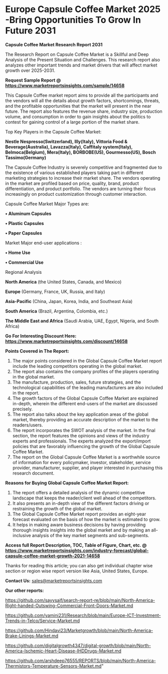 # Europe Capsule Coffee Market 2025 -Bring Opportunities To Grow In Future 2031

<strong>Capsule Coffee Market Research Report 2031</strong>

The Research Report on Capsule Coffee Market is a Skillful and Deep Analysis of the Present Situation and Challenges. This research report also analyzes other important trends and market drivers that will affect market growth over 2025-2031.

<strong>Request Sample Report @ <a href=https://www.marketreportsinsights.com/sample/14658>https://www.marketreportsinsights.com/sample/14658</a></strong>

This Capsule Coffee market report aims to provide all the participants and the vendors will all the details about growth factors, shortcomings, threats, and the profitable opportunities that the market will present in the near future. The report also features the revenue share, industry size, production volume, and consumption in order to gain insights about the politics to contest for gaining control of a large portion of the market share.

Top Key Players in the Capsule Coffee Market:

<strong>Nestle Nespresso(Switzerland), Illy(Italy), Vittoria Food & Beverage(Australia), Lavazza(Italy), Caffitaly system(Italy), Belmoca(Belgium), Mera(Italy), BORBOBE(US), Gourmesso(US), Bosch Tassimo(Germany)</strong>

The Capsule Coffee Industry is severely competitive and fragmented due to the existence of various established players taking part in different marketing strategies to increase their market share. The vendors operating in the market are profiled based on price, quality, brand, product differentiation, and product portfolio. The vendors are turning their focus increasingly on product customization through customer interaction.

Capsule Coffee Market Major Types are:

<strong>• Aluminum Capsules

• Plastic Capsules

• Paper Capsules</strong>

Market Major end-user applications :

<strong>• Home Use

• Commercial Use</strong>

Regional Analysis

</u><strong><b>North America</b></strong> (the United States, Canada, and Mexico)

<strong><b>Europe </b></strong>(Germany, France, UK, Russia, and Italy)

<strong><b>Asia-Pacific</b></strong> (China, Japan, Korea, India, and Southeast Asia)

<strong><b>South America</b></strong> (Brazil, Argentina, Colombia, etc.)

<strong><b>The Middle East and Africa</b></strong> (Saudi Arabia, UAE, Egypt, Nigeria, and South Africa)

<strong>Go For Interesting Discount Here: <a href=https://www.marketreportsinsights.com/discount/14658>https://www.marketreportsinsights.com/discount/14658</a></strong>

<strong>Points Covered in The Report:</strong>
<ol>
  <li>The major points considered in the Global Capsule Coffee Market report include the leading competitors operating in the global market.</li>
  <li>The report also contains the company profiles of the players operating in the global market.</li>
  <li>The manufacture, production, sales, future strategies, and the technological capabilities of the leading manufacturers are also included in the report.</li>
  <li>The growth factors of the Global Capsule Coffee Market are explained in-depth, wherein the different end-users of the market are discussed precisely.</li>
  <li>The report also talks about the key application areas of the global market, thereby providing an accurate description of the market to the readers/users.</li>
  <li>The report incorporates the SWOT analysis of the market. In the final section, the report features the opinions and views of the industry experts and professionals. The experts analyzed the export/import policies that are favorably influencing the growth of the Global Capsule Coffee Market.</li>
  <li>The report on the Global Capsule Coffee Market is a worthwhile source of information for every policymaker, investor, stakeholder, service provider, manufacturer, supplier, and player interested in purchasing this research document.</li>
</ol>
<strong>Reasons for Buying Global Capsule Coffee Market Report:</strong>

<ol>
  <li>The report offers a detailed analysis of the dynamic competitive landscape that keeps the reader/client well ahead of the competitors.</li>
  <li>It also presents an in-depth view of the different factors driving or restraining the growth of the global market.</li>
  <li>The Global Capsule Coffee Market report provides an eight-year forecast evaluated on the basis of how the market is estimated to grow.</li>
  <li>It helps in making aware business decisions by having providing thorough insights insights into the global market and by making an all-inclusive analysis of the key market segments and sub-segments.</li>
</ol>
<strong>Access full Report Description, TOC, Table of Figure, Chart, etc. @ <a href=https://www.marketreportsinsights.com/industry-forecast/global-capsule-coffee-market-growth-2021-14658>https://www.marketreportsinsights.com/industry-forecast/global-capsule-coffee-market-growth-2021-14658</a></strong>


Thanks for reading this article; you can also get individual chapter wise section or region wise report version like Asia, United States, Europe.

<strong>Contact Us:</strong>
sales@marketreportsinsights.com

<strong>Our other reports:</strong>

<a href=https://github.com/sayysaif/search-report-re/blob/main/North-America-Right-handed-Outswing-Commercial-Front-Doors-Market.md>https://github.com/sayysaif/search-report-re/blob/main/North-America-Right-handed-Outswing-Commercial-Front-Doors-Market.md</a>

<a href=https://github.com/yamini231/Research/blob/main/Europe-ICT-Investment-Trends-in-Telco/Service-Market.md>https://github.com/yamini231/Research/blob/main/Europe-ICT-Investment-Trends-in-Telco/Service-Market.md</a>

<a href=https://github.com/Hindavi23/Marketgrowth/blob/main/North-America-Brake-Linings-Market.md>https://github.com/Hindavi23/Marketgrowth/blob/main/North-America-Brake-Linings-Market.md</a>

<a href=https://github.com/digitalgrowth4347/digital-growth/blob/main/North-America-Ischemic-Heart-Disease-IHDDrugs-Market.md>https://github.com/digitalgrowth4347/digital-growth/blob/main/North-America-Ischemic-Heart-Disease-IHDDrugs-Market.md</a>

<a href=https://github.com/arshdeep76555/REPORTS/blob/main/North-America-Thermistors-Temperature-Sensors-Market.md>https://github.com/arshdeep76555/REPORTS/blob/main/North-America-Thermistors-Temperature-Sensors-Market.md</a>"
